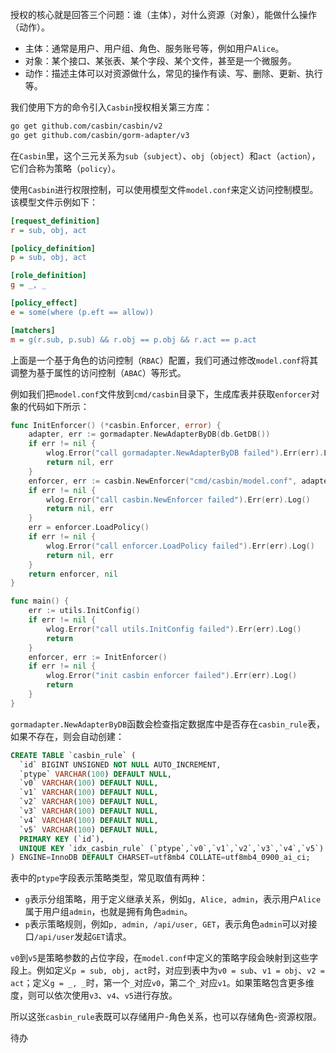 授权的核心就是回答三个问题：谁（主体），对什么资源（对象），能做什么操作（动作）。

- 主体：通常是用户、用户组、角色、服务账号等，例如用户`Alice`。
- 对象：某个接口、某张表、某个字段、某个文件，甚至是一个微服务。
- 动作：描述主体可以对资源做什么，常见的操作有读、写、删除、更新、执行等。

我们使用下方的命令引入`Casbin`授权相关第三方库：

```sh
go get github.com/casbin/casbin/v2
go get github.com/casbin/gorm-adapter/v3
```

在`Casbin`里，这个三元关系为`sub`（`subject`）、`obj`（`object`）和`act`（`action`），它们合称为策略（`policy`）。

使用`Casbin`进行权限控制，可以使用模型文件`model.conf`来定义访问控制模型。该模型文件示例如下：

```ini
[request_definition]
r = sub, obj, act

[policy_definition]
p = sub, obj, act

[role_definition]
g = _, _

[policy_effect]
e = some(where (p.eft == allow))

[matchers]
m = g(r.sub, p.sub) && r.obj == p.obj && r.act == p.act
```

上面是一个基于角色的访问控制（`RBAC`）配置，我们可通过修改`model.conf`将其调整为基于属性的访问控制（`ABAC`）等形式。

例如我们把`model.conf`文件放到`cmd/casbin`目录下，生成库表并获取`enforcer`对象的代码如下所示：

```go
func InitEnforcer() (*casbin.Enforcer, error) {
	adapter, err := gormadapter.NewAdapterByDB(db.GetDB())
	if err != nil {
		wlog.Error("call gormadapter.NewAdapterByDB failed").Err(err).Log()
		return nil, err
	}
	enforcer, err := casbin.NewEnforcer("cmd/casbin/model.conf", adapter)
	if err != nil {
		wlog.Error("call casbin.NewEnforcer failed").Err(err).Log()
		return nil, err
	}
	err = enforcer.LoadPolicy()
	if err != nil {
		wlog.Error("call enforcer.LoadPolicy failed").Err(err).Log()
		return nil, err
	}
	return enforcer, nil
}

func main() {
    err := utils.InitConfig()
	if err != nil {
		wlog.Error("call utils.InitConfig failed").Err(err).Log()
        return
	}
	enforcer, err := InitEnforcer()
	if err != nil {
		wlog.Error("init casbin enforcer failed").Err(err).Log()
        return
	}
}
```

`gormadapter.NewAdapterByDB`函数会检查指定数据库中是否存在`casbin_rule`表，如果不存在，则会自动创建：

```sql
CREATE TABLE `casbin_rule` (
  `id` BIGINT UNSIGNED NOT NULL AUTO_INCREMENT,
  `ptype` VARCHAR(100) DEFAULT NULL,
  `v0` VARCHAR(100) DEFAULT NULL,
  `v1` VARCHAR(100) DEFAULT NULL,
  `v2` VARCHAR(100) DEFAULT NULL,
  `v3` VARCHAR(100) DEFAULT NULL,
  `v4` VARCHAR(100) DEFAULT NULL,
  `v5` VARCHAR(100) DEFAULT NULL,
  PRIMARY KEY (`id`),
  UNIQUE KEY `idx_casbin_rule` (`ptype`,`v0`,`v1`,`v2`,`v3`,`v4`,`v5`)
) ENGINE=InnoDB DEFAULT CHARSET=utf8mb4 COLLATE=utf8mb4_0900_ai_ci;
```

表中的`ptype`字段表示策略类型，常见取值有两种：

- `g`表示分组策略，用于定义继承关系，例如`g, Alice, admin`，表示用户`Alice`属于用户组`admin`，也就是拥有角色`admin`。
- `p`表示策略规则，例如`p, admin, /api/user, GET`，表示角色`admin`可以对接口`/api/user`发起`GET`请求。

`v0`到`v5`是策略参数的占位字段，在`model.conf`中定义的策略字段会映射到这些字段上。例如定义`p = sub, obj, act`时，对应到表中为`v0 = sub`、`v1 = obj`、`v2 = act`；定义`g = _, _`时，第一个`_`对应`v0`，第二个`_`对应`v1`。如果策略包含更多维度，则可以依次使用`v3`、`v4`、`v5`进行存放。

所以这张`casbin_rule`表既可以存储用户-角色关系，也可以存储角色-资源权限。

待办
